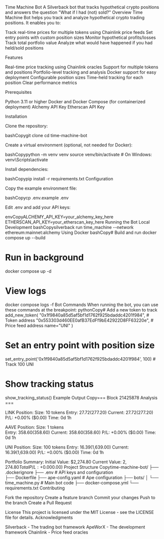 Time Machine Bot
A Silverback bot that tracks hypothetical crypto positions and answers the question "What if I had (not) sold?"
Overview
Time Machine Bot helps you track and analyze hypothetical crypto trading positions. It enables you to:

Track real-time prices for multiple tokens using Chainlink price feeds
Set entry points with custom position sizes
Monitor hypothetical profits/losses
Track total portfolio value
Analyze what would have happened if you had held/sold positions

Features

Real-time price tracking using Chainlink oracles
Support for multiple tokens and positions
Portfolio-level tracking and analysis
Docker support for easy deployment
Configurable position sizes
Time-held tracking for each position
Clear performance metrics

Prerequisites

Python 3.11 or higher
Docker and Docker Compose (for containerized deployment)
Alchemy API Key
Etherscan API Key

Installation

Clone the repository:

bashCopygit clone <your-repo-url>
cd time-machine-bot

Create a virtual environment (optional, not needed for Docker):

bashCopypython -m venv venv
source venv/bin/activate  # On Windows: venv\Scripts\activate

Install dependencies:

bashCopypip install -r requirements.txt
Configuration

Copy the example environment file:

bashCopycp .env.example .env

Edit .env and add your API keys:

envCopyALCHEMY_API_KEY=your_alchemy_key_here
ETHERSCAN_API_KEY=your_etherscan_key_here
Running the Bot
Local Development
bashCopysilverback run time_machine --network ethereum:mainnet:alchemy
Using Docker
bashCopy# Build and run
docker compose up --build

# Run in background
docker compose up -d

# View logs
docker compose logs -f
Bot Commands
When running the bot, you can use these commands at the breakpoint:
pythonCopy# Add a new token to track
add_new_token(
    "0x1f9840a85d5af5bf1d1762f925bdaddc4201f984",  # Token address
    "0x553303d460EE0afB37EdFf9bE42922D8FF63220e",  # Price feed address
    name="UNI"
)

# Set an entry point with position size
set_entry_point('0x1f9840a85d5af5bf1d1762f925bdaddc4201f984', 100)  # Track 100 UNI

# Show tracking status
show_tracking_status()
Example Output
Copy=== Block 21425878 Analysis ===

LINK Position:
  Size: 10 tokens
  Entry: $27.72 ($277.20)
  Current: $27.72 ($277.20)
  P/L: +0.00% ($0.00)
  Time: 0d 1h

AAVE Position:
  Size: 1 tokens  
  Entry: $358.60 ($358.60)
  Current: $358.60 ($358.60)
  P/L: +0.00% ($0.00)
  Time: 0d 1h

UNI Position:
  Size: 100 tokens
  Entry: $16.39 ($1,639.00)
  Current: $16.39 ($1,639.00)
  P/L: +0.00% ($0.00)
  Time: 0d 1h

Portfolio Summary:
  Initial Value: $2,274.80
  Current Value: $2,274.80
  Total P/L: +0.00% ($0.00)
Project Structure
Copytime-machine-bot/
├── .dockerignore
├── .env                  # API keys and configuration  
├── Dockerfile
├── ape-config.yaml      # Ape configuration
├── bots/
│   └── time_machine.py  # Main bot code
├── docker-compose.yml
└── requirements.txt
Contributing

Fork the repository
Create a feature branch
Commit your changes
Push to the branch
Create a Pull Request

License
This project is licensed under the MIT License - see the LICENSE file for details.
Acknowledgments

Silverback - The trading bot framework
ApeWorX - The development framework
Chainlink - Price feed oracles